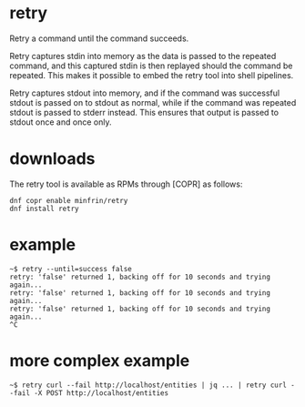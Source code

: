 # retry
Retry a command until the command succeeds.

Retry captures stdin into memory as the data is passed to the repeated
command, and this captured stdin is then replayed should the command be
repeated. This makes it possible to embed the retry tool into shell pipelines.

Retry captures stdout into memory, and if the command was successful stdout
is passed on to stdout as normal, while if the command was repeated stdout is
passed to stderr instead. This ensures that output is passed to stdout once
and once only.

# downloads

The retry tool is available as RPMs through [COPR] as follows:

```
dnf copr enable minfrin/retry
dnf install retry
```

# example
```
~$ retry --until=success false
retry: 'false' returned 1, backing off for 10 seconds and trying again...
retry: 'false' returned 1, backing off for 10 seconds and trying again...
retry: 'false' returned 1, backing off for 10 seconds and trying again...
^C
```

# more complex example
```
~$ retry curl --fail http://localhost/entities | jq ... | retry curl --fail -X POST http://localhost/entities
```

